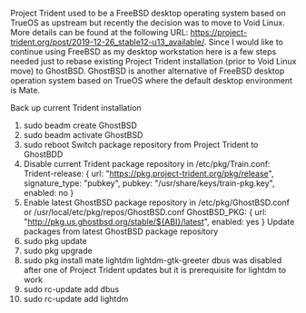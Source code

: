 Project Trident used to be a FreeBSD desktop operating system based on TrueOS as upstream but recently the decision was to move to Void Linux. More details can be found at the following URL: https://project-trident.org/post/2019-12-26_stable12-u13_available/.  Since I would like to continue using FreeBSD as my desktop workstation here is a few steps needed just to rebase existing Project Trident installation (prior to Void Linux move) to GhostBSD. GhostBSD is another alternative of FreeBSD desktop operation system based on TrueOS where the default desktop environment is Mate.

Back up current Trident installation
1. sudo beadm create GhostBSD
2. sudo beadm activate GhostBSD
3. sudo reboot
Switch package repository from Project Trident to GhostBDD
4. Disable current Trident package repository in /etc/pkg/Train.conf:
Trident-release: {
  url: "https://pkg.project-trident.org/pkg/release",
  signature_type: "pubkey",
  pubkey: "/usr/share/keys/train-pkg.key",
  enabled: no
}
5. Enable latest GhostBSD package repository in /etc/pkg/GhostBSD.conf or /usr/local/etc/pkg/repos/GhostBSD.conf
GhostBSD_PKG: {
  url: "http://pkg.us.ghostbsd.org/stable/${ABI}/latest",
  enabled: yes
}
Update packages from latest GhostBSD package repository
6. sudo pkg update
7. sudo pkg upgrade
8. sudo pkg install mate lightdm lightdm-gtk-greeter
dbus was disabled after one of Project Trident updates but it is prerequisite for lightdm to work
9. sudo rc-update add dbus 
10. sudo rc-update add lightdm
